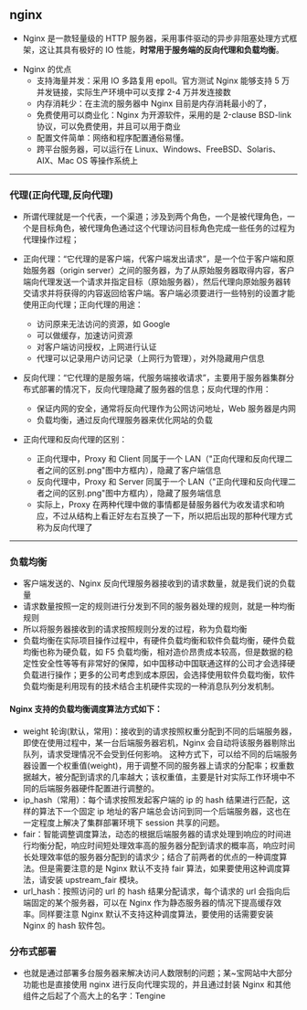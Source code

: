 ## nginx

- Nginx 是一款轻量级的 HTTP 服务器，采用事件驱动的异步非阻塞处理方式框架，这让其具有极好的 IO 性能，**时常用于服务端的反向代理和负载均衡**。

* Nginx 的优点
  - 支持海量并发：采用 IO 多路复用 epoll。官方测试 Nginx 能够支持 5 万并发链接，实际生产环境中可以支撑 2-4 万并发连接数
  - 内存消耗少：在主流的服务器中 Nginx 目前是内存消耗最小的了，
  - 免费使用可以商业化：Nginx 为开源软件，采用的是 2-clause BSD-link 协议，可以免费使用，并且可以用于商业
  - 配置文件简单：网络和程序配置通俗易懂。
  - 跨平台服务器，可以运行在 Linux、Windows、FreeBSD、Solaris、AIX、Mac OS 等操作系统上

---

### 代理(正向代理,反向代理)

- 所谓代理就是一个代表，一个渠道；涉及到两个角色，一个是被代理角色，一个是目标角色，被代理角色通过这个代理访问目标角色完成一些任务的过程为代理操作过程；

- 正向代理：“它代理的是客户端，代客户端发出请求”，是一个位于客户端和原始服务器（origin server）之间的服务器，为了从原始服务器取得内容，客户端向代理发送一个请求并指定目标（原始服务器），然后代理向原始服务器转交请求并将获得的内容返回给客户端。客户端必须要进行一些特别的设置才能使用正向代理；正向代理的用途：

  - 访问原来无法访问的资源，如 Google
  - 可以做缓存，加速访问资源
  - 对客户端访问授权，上网进行认证
  - 代理可以记录用户访问记录（上网行为管理），对外隐藏用户信息

- 反向代理：“它代理的是服务端，代服务端接收请求”，主要用于服务器集群分布式部署的情况下，反向代理隐藏了服务器的信息；反向代理的作用：

  - 保证内网的安全，通常将反向代理作为公网访问地址，Web 服务器是内网
  - 负载均衡，通过反向代理服务器来优化网站的负载

- 正向代理和反向代理的区别：
  - 正向代理中，Proxy 和 Client 同属于一个 LAN（"正向代理和反向代理二者之间的区别.png"图中方框内），隐藏了客户端信息
  - 反向代理中，Proxy 和 Server 同属于一个 LAN（"正向代理和反向代理二者之间的区别.png"图中方框内），隐藏了服务端信息
  - 实际上，Proxy 在两种代理中做的事情都是替服务器代为收发请求和响应，不过从结构上看正好左右互换了一下，所以把后出现的那种代理方式称为反向代理了

---

### 负载均衡

- 客户端发送的、Nginx 反向代理服务器接收到的请求数量，就是我们说的负载量
- 请求数量按照一定的规则进行分发到不同的服务器处理的规则，就是一种均衡规则
- 所以将服务器接收到的请求按照规则分发的过程，称为负载均衡
- 负载均衡在实际项目操作过程中，有硬件负载均衡和软件负载均衡，硬件负载均衡也称为硬负载，如 F5 负载均衡，相对造价昂贵成本较高，但是数据的稳定性安全性等等有非常好的保障，如中国移动中国联通这样的公司才会选择硬负载进行操作；更多的公司考虑到成本原因，会选择使用软件负载均衡，软件负载均衡是利用现有的技术结合主机硬件实现的一种消息队列分发机制。

#### Nginx 支持的负载均衡调度算法方式如下：

- weight 轮询(默认，常用)：接收到的请求按照权重分配到不同的后端服务器，即使在使用过程中，某一台后端服务器宕机，Nginx 会自动将该服务器剔除出队列，请求受理情况不会受到任何影响。 这种方式下，可以给不同的后端服务器设置一个权重值(weight)，用于调整不同的服务器上请求的分配率；权重数据越大，被分配到请求的几率越大；该权重值，主要是针对实际工作环境中不同的后端服务器硬件配置进行调整的。
- ip_hash（常用）：每个请求按照发起客户端的 ip 的 hash 结果进行匹配，这样的算法下一个固定 ip 地址的客户端总会访问到同一个后端服务器，这也在一定程度上解决了集群部署环境下 session 共享的问题。
- fair：智能调整调度算法，动态的根据后端服务器的请求处理到响应的时间进行均衡分配，响应时间短处理效率高的服务器分配到请求的概率高，响应时间长处理效率低的服务器分配到的请求少；结合了前两者的优点的一种调度算法。但是需要注意的是 Nginx 默认不支持 fair 算法，如果要使用这种调度算法，请安装 upstream_fair 模块。
- url_hash：按照访问的 url 的 hash 结果分配请求，每个请求的 url 会指向后端固定的某个服务器，可以在 Nginx 作为静态服务器的情况下提高缓存效率。同样要注意 Nginx 默认不支持这种调度算法，要使用的话需要安装 Nginx 的 hash 软件包。

### 分布式部署

- 也就是通过部署多台服务器来解决访问人数限制的问题；某~宝网站中大部分功能也是直接使用 nginx 进行反向代理实现的，并且通过封装 Nginx 和其他组件之后起了个高大上的名字：Tengine

